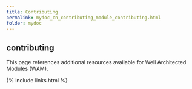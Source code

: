 ```yaml
---
title: Contributing
permalink: mydoc_cn_contributing_module_contributing.html
folder: mydoc
---
```


## contributing
This page references additional resources available for Well Architected Modules (WAM).

{% include links.html %}
